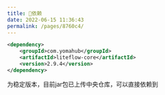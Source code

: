 ```yaml
---
title: 🧬依赖
date: 2022-06-15 11:36:43
permalink: /pages/8760c4/
---
```


```xml
<dependency>
	<groupId>com.yomahub</groupId>
    <artifactId>liteflow-core</artifactId>
	<version>2.9.4</version>
</dependency>
```
为稳定版本，目前jar包已上传中央仓库，可以直接依赖到
